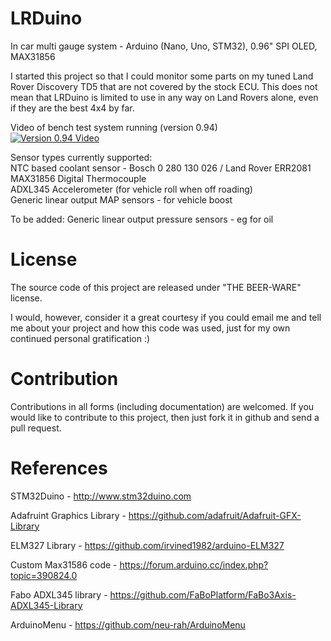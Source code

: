 # LRDuino
In car multi gauge system - Arduino (Nano, Uno, STM32), 0.96" SPI OLED, MAX31856

I started this project so that I could monitor some parts on my tuned Land Rover Discovery TD5 that are not covered by the stock ECU.  This does not mean that LRDuino is limited to use in any way on Land Rovers alone, even if they are the best 4x4 by far.

Video of bench test system running (version 0.94)  
[![Version 0.94 Video](https://img.youtube.com/vi/KDIy4PNw3LQ/0.jpg)](https://www.youtube.com/watch?v=KDIy4PNw3LQ)

Sensor types currently supported:  
NTC based coolant sensor - Bosch 0 280 130 026 / Land Rover ERR2081  
MAX31856 Digital Thermocouple  
ADXL345 Accelerometer (for vehicle roll when off roading)  
Generic linear output MAP sensors - for vehicle boost

To be added:
Generic linear output pressure sensors - eg for oil

# License

The source code of this project are released under "THE BEER-WARE" license.

I would, however, consider it a great courtesy if you could email me and tell me about your project and how this code was used, just for my own continued personal gratification :)

# Contribution

Contributions in all forms (including documentation) are welcomed. If you would like to contribute to this project, then just fork it in github and send a pull request.

# References

STM32Duino - http://www.stm32duino.com

Adafruint Graphics Library - https://github.com/adafruit/Adafruit-GFX-Library

ELM327 Library - https://github.com/irvined1982/arduino-ELM327

Custom Max31586 code - https://forum.arduino.cc/index.php?topic=390824.0

Fabo ADXL345 library - https://github.com/FaBoPlatform/FaBo3Axis-ADXL345-Library

ArduinoMenu - https://github.com/neu-rah/ArduinoMenu